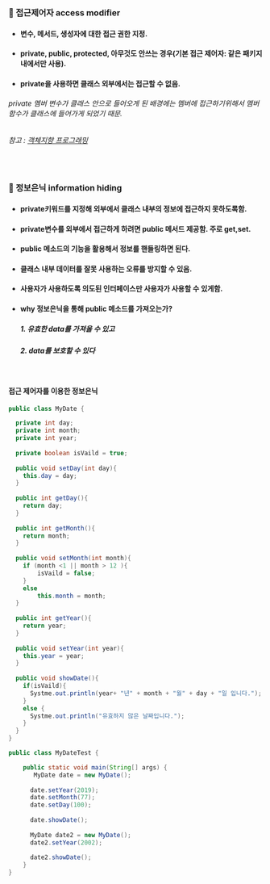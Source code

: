 ### :pushpin: 접근제어자 access modifier
* #### 변수, 메서드, 생성자에 대한 접근 권한 지정.
* #### private, public, protected, 아무것도 안쓰는 경우(기본 접근 제어자: 같은 패키지 내에서만 사용).
* #### private을 사용하면 클래스 외부에서는 접근할 수 없음.
###### private 멤버 변수가 클래스 안으로 들어오게 된 배경에는 멤버에 접근하기위해서 멤버 함수가 클래스에 들어가게 되었기 때문.
###### 참고 : [객체지향 프로그래밍](https://github.com/6161990/TIL/blob/main/Java/Object-Oriented%20Programming(OOP).md)
  
 <br>
     
### :pushpin: 정보은닉 information hiding
* #### private키워드를 지정해 외부에서 클래스 내부의 정보에 접근하지 못하도록함.
* #### private변수를 외부에서 접근하게 하려면 public 메서드 제공함. 주로 get,set.
* #### public 메소드의 기능을 활용해서 정보를 핸들링하면 된다. 
* #### 클래스 내부 데이터를 잘못 사용하는 오류를 방지할 수 있음. 
* #### 사용자가 사용하도록 의도된 인터페이스만 사용자가 사용할 수 있게함.
* #### why 정보은닉을 통해 public 메소드를 가져오는가?
   ##### 1. 유효한 data를 가져올 수 있고 
   ##### 2. data를 보호할 수 있다   
      
      
   <br>
   
   
#### 접근 제어자를 이용한 정보은닉
```java
public class MyDate {

  private int day;
  private int month;
  private int year;
  
  private boolean isVaild = true;
  
  public void setDay(int day){
    this.day = day;
  }
  
  public int getDay(){
    return day; 
  }
  
  public int getMonth(){
    return month;
  }
  
  public void setMonth(int month){
    if (month <1 || month > 12 ){
        isVaild = false;
    }
    else 
        this.month = month;
  }
  
  public int getYear(){
    return year;
  }
  
  public void setYear(int year){
    this.year = year;
  }
  
  public void showDate(){
    if(isVaild){
      Systme.out.println(year+ "년" + month + "월" + day + "일 입니다.");
    }  
    else {
      Systme.out.println("유효하지 않은 날짜입니다.");
    }
  } 
}
```

```java
public class MyDateTest {

 	public static void main(String[] args) {
   	   MyDate date = new MyDate();
       
      date.setYear(2019);
      date.setMonth(77);
      date.setDay(100);
    
      date.showDate();
    
      MyDate date2 = new MyDate();
      date2.setYear(2002);  
    
      date2.showDate();
    }
}
```



